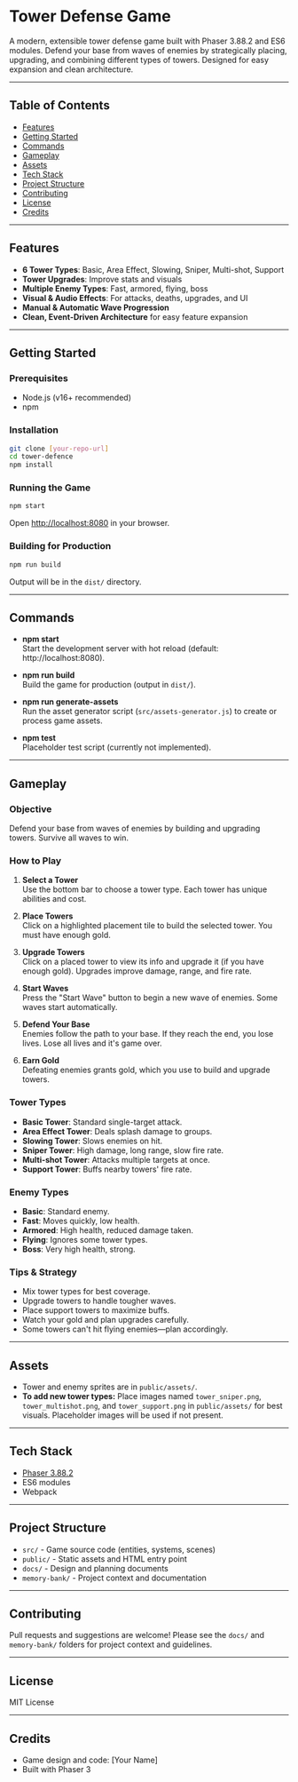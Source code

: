 # Tower Defense Game

A modern, extensible tower defense game built with Phaser 3.88.2 and ES6 modules. Defend your base from waves of enemies by strategically placing, upgrading, and combining different types of towers. Designed for easy expansion and clean architecture.

---

## Table of Contents

- [Features](#features)
- [Getting Started](#getting-started)
- [Commands](#commands)
- [Gameplay](#gameplay)
- [Assets](#assets)
- [Tech Stack](#tech-stack)
- [Project Structure](#project-structure)
- [Contributing](#contributing)
- [License](#license)
- [Credits](#credits)

---

## Features

- **6 Tower Types**: Basic, Area Effect, Slowing, Sniper, Multi-shot, Support
- **Tower Upgrades**: Improve stats and visuals
- **Multiple Enemy Types**: Fast, armored, flying, boss
- **Visual & Audio Effects**: For attacks, deaths, upgrades, and UI
- **Manual & Automatic Wave Progression**
- **Clean, Event-Driven Architecture** for easy feature expansion

---

## Getting Started

### Prerequisites

- Node.js (v16+ recommended)
- npm

### Installation

```bash
git clone [your-repo-url]
cd tower-defence
npm install
```

### Running the Game

```bash
npm start
```
Open [http://localhost:8080](http://localhost:8080) in your browser.

### Building for Production

```bash
npm run build
```
Output will be in the `dist/` directory.

---

## Commands

- **npm start**  
  Start the development server with hot reload (default: http://localhost:8080).

- **npm run build**  
  Build the game for production (output in `dist/`).

- **npm run generate-assets**  
  Run the asset generator script (`src/assets-generator.js`) to create or process game assets.

- **npm test**  
  Placeholder test script (currently not implemented).

---

## Gameplay

### Objective

Defend your base from waves of enemies by building and upgrading towers. Survive all waves to win.

### How to Play

1. **Select a Tower**  
   Use the bottom bar to choose a tower type. Each tower has unique abilities and cost.

2. **Place Towers**  
   Click on a highlighted placement tile to build the selected tower. You must have enough gold.

3. **Upgrade Towers**  
   Click on a placed tower to view its info and upgrade it (if you have enough gold). Upgrades improve damage, range, and fire rate.

4. **Start Waves**  
   Press the "Start Wave" button to begin a new wave of enemies. Some waves start automatically.

5. **Defend Your Base**  
   Enemies follow the path to your base. If they reach the end, you lose lives. Lose all lives and it's game over.

6. **Earn Gold**  
   Defeating enemies grants gold, which you use to build and upgrade towers.

### Tower Types

- **Basic Tower**: Standard single-target attack.
- **Area Effect Tower**: Deals splash damage to groups.
- **Slowing Tower**: Slows enemies on hit.
- **Sniper Tower**: High damage, long range, slow fire rate.
- **Multi-shot Tower**: Attacks multiple targets at once.
- **Support Tower**: Buffs nearby towers' fire rate.

### Enemy Types

- **Basic**: Standard enemy.
- **Fast**: Moves quickly, low health.
- **Armored**: High health, reduced damage taken.
- **Flying**: Ignores some tower types.
- **Boss**: Very high health, strong.

### Tips & Strategy

- Mix tower types for best coverage.
- Upgrade towers to handle tougher waves.
- Place support towers to maximize buffs.
- Watch your gold and plan upgrades carefully.
- Some towers can't hit flying enemies—plan accordingly.

---

## Assets

- Tower and enemy sprites are in `public/assets/`.
- **To add new tower types:** Place images named `tower_sniper.png`, `tower_multishot.png`, and `tower_support.png` in `public/assets/` for best visuals. Placeholder images will be used if not present.

---

## Tech Stack

- [Phaser 3.88.2](https://phaser.io/)
- ES6 modules
- Webpack

---

## Project Structure

- `src/` - Game source code (entities, systems, scenes)
- `public/` - Static assets and HTML entry point
- `docs/` - Design and planning documents
- `memory-bank/` - Project context and documentation

---

## Contributing

Pull requests and suggestions are welcome! Please see the `docs/` and `memory-bank/` folders for project context and guidelines.

---

## License

MIT License

---

## Credits

- Game design and code: [Your Name]
- Built with Phaser 3
